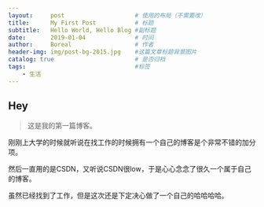 ```yaml
---
layout:     post                    # 使用的布局（不需要改）
title:      My First Post           # 标题 
subtitle:   Hello World, Hello Blog #副标题
date:       2019-01-04              # 时间
author:     Boreal                  # 作者
header-img: img/post-bg-2015.jpg    #这篇文章标题背景图片
catalog: true                       # 是否归档
tags:                               #标签
    - 生活
---
```


## Hey
>这是我的第一篇博客。

刚刚上大学的时候就听说在找工作的时候拥有一个自己的博客是个非常不错的加分项。

然后一直用的是CSDN，又听说CSDN很low，于是心心念念了很久一个属于自己的博客。

虽然已经找到了工作，但是这次还是下定决心做了一个自己的哈哈哈哈。
